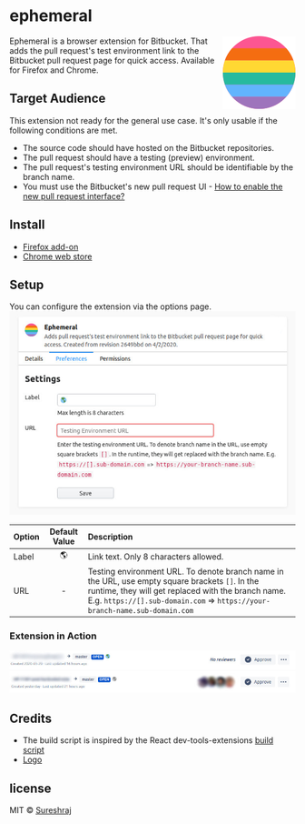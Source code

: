 # ephemeral
<img align="right" width="128" height="128" src="media/logo-128.png">

Ephemeral is a browser extension for Bitbucket. That adds the pull request's test environment link to the Bitbucket pull request page for quick access. Available for Firefox and Chrome.

## Target Audience
This extension not ready for the general use case. It's only usable if the following conditions are met.

* The source code should have hosted on the Bitbucket repositories.
* The pull request should have a testing (preview) environment.
* The pull request's testing environment URL should be identifiable by the branch name.
* You must use the Bitbucket's new pull request UI - [How to enable the new pull request interface?](https://community.atlassian.com/t5/Bitbucket-discussions/Try-out-the-new-Bitbucket-Cloud-pull-request-experience-today/td-p/901251) 

## Install
* [Firefox add-on](https://addons.mozilla.org/en-US/firefox/addon/ephemeral/)
* [Chrome web store](https://chrome.google.com/webstore/detail/ephemeral/abdhchmphokmjgooncggcbddfbhaabae)

## Setup
You can configure the extension via the options page.
<img src="media/options-page.jpg" alt="Options page">

| Option | Default Value | Description |
| :- | :-: | :- |
| Label | 🌎 | Link text. Only 8 characters allowed. |
| URL | - | Testing environment URL. To denote branch name in the URL, use empty square brackets `[]`. In the runtime, they will get replaced with the branch name. E.g. `https://[].sub-domain.com` =>                        `https://your-branch-name.sub-domain.com` |

### Extension in Action
<img src="media/active-link.jpg" alt="Active link">
<img src="media/inactive-link.jpg" alt="Inactive link">

## Credits
* The build script is inspired by the React dev-tools-extensions [build script](https://github.com/facebook/react/blob/master/packages/react-devtools-extensions/build.js)
* [Logo](https://www.flaticon.com/free-icon/rainbow-flag_1880621?term=rainbow&page=1&position=12)

## license
MIT © [Sureshraj](https://github.com/m-sureshraj)
